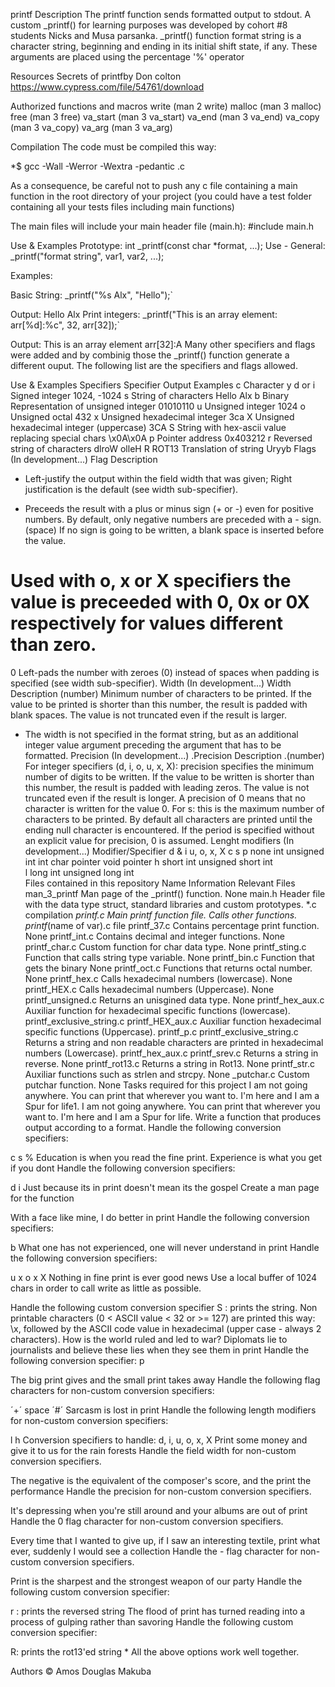 printf
Description
The printf function sends formatted output to stdout. A custom _printf() for learning purposes was developed by cohort #8 students Nicks and Musa parsanka. _printf() function format string is a character string, beginning and ending in its initial shift state, if any. These arguments are placed using the percentage '%' operator

Resources
Secrets of printfby Don colton https://www.cypress.com/file/54761/download

Authorized functions and macros
write (man 2 write) malloc (man 3 malloc) free (man 3 free) va_start (man 3 va_start) va_end (man 3 va_end) va_copy (man 3 va_copy) va_arg (man 3 va_arg)

Compilation
The code must be compiled this way:

*$ gcc -Wall -Werror -Wextra -pedantic .c

As a consequence, be careful not to push any c file containing a main function in the root directory of your project (you could have a test folder containing all your tests files including main functions)

The main files will include your main header file (main.h): #include main.h

Use & Examples
Prototype: int _printf(const char *format, ...); Use - General: _printf("format string", var1, var2, ...);

Examples:

Basic String: _printf("%s Alx", "Hello");`

Output: Hello Alx
Print integers: _printf("This is an array element: arr[%d]:%c", 32, arr[32]);`

Output: This is an array element arr[32]:A
Many other specifiers and flags were added and by combinig those the _printf() function generate a different ouput. The following list are the specifiers and flags allowed.

Use & Examples
Specifiers
Specifier	Output	Examples
c	Character	y
d or i	Signed integer	1024, -1024
s	String of characters	Hello Alx
b	Binary Representation of unsigned integer	01010110
u	Unsigned integer	1024
o	Unsigned octal	432
x	Unsigned hexadecimal integer	3ca
X	Unsigned hexadecimal integer (uppercase)	3CA
S	String with hex-ascii value replacing special chars	\x0A\x0A
p	Pointer address	0x403212
r	Reversed string of characters	dlroW olleH
R	ROT13 Translation of string	Uryyb
Flags (In development...)
Flag	Description
-	Left-justify the output within the field width that was given; Right justification is the default (see width sub-specifier).
+	Preceeds the result with a plus or minus sign (+ or -) even for positive numbers. By default, only negative numbers are preceded with a - sign.
(space)	If no sign is going to be written, a blank space is inserted before the value.
#	Used with o, x or X specifiers the value is preceeded with 0, 0x or 0X respectively for values different than zero.
0	Left-pads the number with zeroes (0) instead of spaces when padding is specified (see width sub-specifier).
Width (In development...)
Width	Description
(number)	Minimum number of characters to be printed. If the value to be printed is shorter than this number, the result is padded with blank spaces. The value is not truncated even if the result is larger.
*	The width is not specified in the format string, but as an additional integer value argument preceding the argument that has to be formatted.
Precision (In development...)
.Precision	Description
.(number)	For integer specifiers (d, i, o, u, x, X): precision specifies the minimum number of digits to be written. If the value to be written is shorter than this number, the result is padded with leading zeros. The value is not truncated even if the result is longer. A precision of 0 means that no character is written for the value 0. For s: this is the maximum number of characters to be printed. By default all characters are printed until the ending null character is encountered. If the period is specified without an explicit value for precision, 0 is assumed.
Lenght modifiers (In development...)
Modifier/Specifier	d & i	u, o, x, X	c	s	p
none	int	unsigned int	int	char pointer	void pointer
h	short int	unsigned short int			
l	long int	unsigned long int			
Files contained in this repository
Name	Information	Relevant Files
man_3_printf	Man page of the _printf() function.	None
main.h	Header file with the data type struct, standard libraries and custom prototypes.	*.c compilation
_printf.c	Main printf function file. Calls other functions.	printf_(name of var).c file
printf_37.c	Contains percentage print function.	None
printf_int.c	Contains decimal and integer functions.	None
printf_char.c	Custom function for char data type.	None
printf_sting.c	Function that calls string type variable.	None
printf_bin.c	Function that gets the binary	None
printf_oct.c	Functions that returns octal number.	None
printf_hex.c	Calls hexadecimal numbers (lowercase).	None
printf_HEX.c	Calls hexadecimal numbers (Uppercase).	None
printf_unsigned.c	Returns an unisgined data type.	None
printf_hex_aux.c	Auxiliar function for hexadecimal specific functions (lowercase).	printf_exclusive_string.c
printf_HEX_aux.c	Auxiliar function hexadecimal specific functions (Uppercase).	printf_p.c
printf_exclusive_string.c	Returns a string and non readable characters are printed in hexadecimal numbers (Lowercase).	printf_hex_aux.c
printf_srev.c	Returns a string in reverse.	None
printf_rot13.c	Returns a string in Rot13.	None
printf_str.c	Auxiliar functions such as strlen and strcpy.	None
_putchar.c	Custom putchar function.	None
Tasks required for this project
I am not going anywhere. You can print that wherever you want to. I'm here and I am a Spur for life1. I am not going anywhere. You can print that wherever you want to. I'm here and I am a Spur for life.
Write a function that produces output according to a format. Handle the following conversion specifiers:

c
s
%
Education is when you read the fine print. Experience is what you get if you dont
Handle the following conversion specifiers:

d
i
Just because its in print doesn't mean its the gospel
Create a man page for the function

With a face like mine, I do better in print
Handle the following conversion specifiers:

b
What one has not experienced, one will never understand in print
Handle the following conversion specifiers:

u
x
o
x
X
Nothing in fine print is ever good news
Use a local buffer of 1024 chars in order to call write as little as possible.

Handle the following custom conversion specifier
S : prints the string.
Non printable characters (0 < ASCII value < 32 or >= 127) are printed this way: \x, followed by the ASCII code value in hexadecimal (upper case - always 2 characters).
How is the world ruled and led to war? Diplomats lie to journalists and believe these lies when they see them in print
Handle the following conversion specifier: p

The big print gives and the small print takes away
Handle the following flag characters for non-custom conversion specifiers:

´+´
space
´#´
Sarcasm is lost in print
Handle the following length modifiers for non-custom conversion specifiers:

l
h Conversion specifiers to handle: d, i, u, o, x, X
Print some money and give it to us for the rain forests
Handle the field width for non-custom conversion specifiers.

The negative is the equivalent of the composer's score, and the print the performance
Handle the precision for non-custom conversion specifiers.

It's depressing when you're still around and your albums are out of print
Handle the 0 flag character for non-custom conversion specifiers.

Every time that I wanted to give up, if I saw an interesting textile, print what ever, suddenly I would see a collection
Handle the - flag character for non-custom conversion specifiers.

Print is the sharpest and the strongest weapon of our party
Handle the following custom conversion specifier:

r : prints the reversed string
The flood of print has turned reading into a process of gulping rather than savoring
Handle the following custom conversion specifier:

R: prints the rot13'ed string
*
All the above options work well together.

Authors ©
Amos
Douglas Makuba
